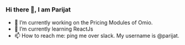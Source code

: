 ### Hi there 👋, I am Parijat

<!--
**parijatmukherjee/parijatmukherjee** is a ✨ _special_ ✨ repository because its `README.md` (this file) appears on your GitHub profile. -->

- 🔭 I’m currently working on the Pricing Modules of Omio.
- 🌱 I’m currently learning ReactJs
- 📫 How to reach me: ping me over slack. My username is @parijat.



